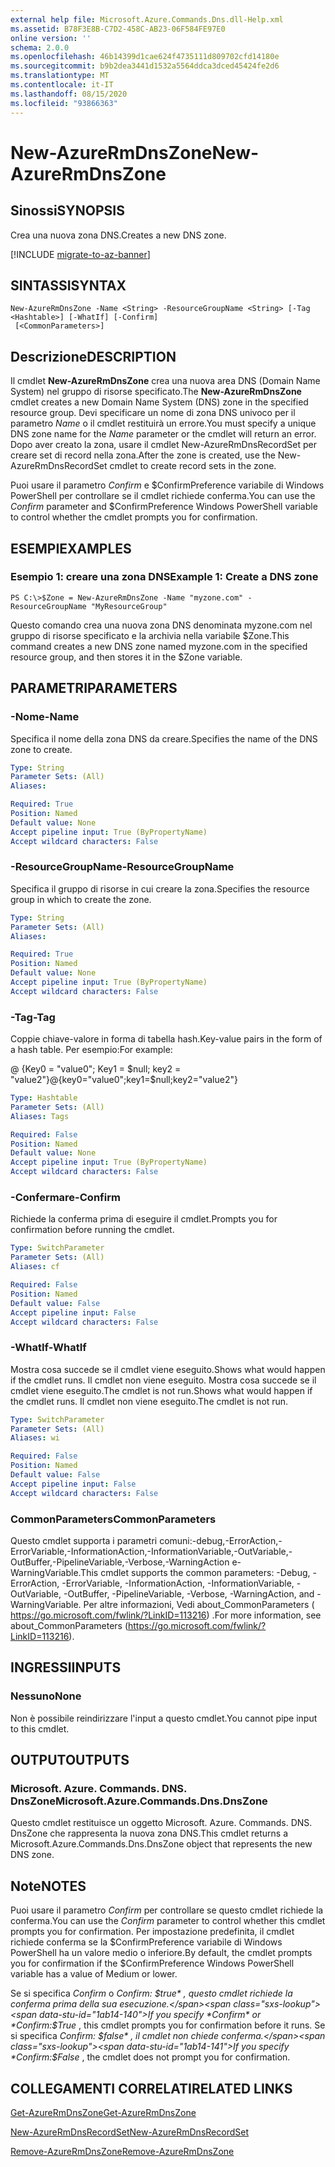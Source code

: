 ```yaml
---
external help file: Microsoft.Azure.Commands.Dns.dll-Help.xml
ms.assetid: B78F3E8B-C7D2-458C-AB23-06F584FE97E0
online version: ''
schema: 2.0.0
ms.openlocfilehash: 46b14399d1cae624f4735111d809702cfd14180e
ms.sourcegitcommit: b9b2dea3441d1532a5564ddca3dced45424fe2d6
ms.translationtype: MT
ms.contentlocale: it-IT
ms.lasthandoff: 08/15/2020
ms.locfileid: "93866363"
---
```

# <span data-ttu-id="1ab14-101">New-AzureRmDnsZone</span><span class="sxs-lookup"><span data-stu-id="1ab14-101">New-AzureRmDnsZone</span></span>

## <span data-ttu-id="1ab14-102">Sinossi</span><span class="sxs-lookup"><span data-stu-id="1ab14-102">SYNOPSIS</span></span>
<span data-ttu-id="1ab14-103">Crea una nuova zona DNS.</span><span class="sxs-lookup"><span data-stu-id="1ab14-103">Creates a new DNS zone.</span></span>

[!INCLUDE [migrate-to-az-banner](../../includes/migrate-to-az-banner.md)]

## <span data-ttu-id="1ab14-104">SINTASSI</span><span class="sxs-lookup"><span data-stu-id="1ab14-104">SYNTAX</span></span>

```
New-AzureRmDnsZone -Name <String> -ResourceGroupName <String> [-Tag <Hashtable>] [-WhatIf] [-Confirm]
 [<CommonParameters>]
```

## <span data-ttu-id="1ab14-105">Descrizione</span><span class="sxs-lookup"><span data-stu-id="1ab14-105">DESCRIPTION</span></span>
<span data-ttu-id="1ab14-106">Il cmdlet **New-AzureRmDnsZone** crea una nuova area DNS (Domain Name System) nel gruppo di risorse specificato.</span><span class="sxs-lookup"><span data-stu-id="1ab14-106">The **New-AzureRmDnsZone** cmdlet creates a new Domain Name System (DNS) zone in the specified resource group.</span></span> <span data-ttu-id="1ab14-107">Devi specificare un nome di zona DNS univoco per il parametro *Name* o il cmdlet restituirà un errore.</span><span class="sxs-lookup"><span data-stu-id="1ab14-107">You must specify a unique DNS zone name for the *Name* parameter or the cmdlet will return an error.</span></span> <span data-ttu-id="1ab14-108">Dopo aver creato la zona, usare il cmdlet New-AzureRmDnsRecordSet per creare set di record nella zona.</span><span class="sxs-lookup"><span data-stu-id="1ab14-108">After the zone is created, use the New-AzureRmDnsRecordSet cmdlet to create record sets in the zone.</span></span>

<span data-ttu-id="1ab14-109">Puoi usare il parametro *Confirm* e $ConfirmPreference variabile di Windows PowerShell per controllare se il cmdlet richiede conferma.</span><span class="sxs-lookup"><span data-stu-id="1ab14-109">You can use the *Confirm* parameter and $ConfirmPreference Windows PowerShell variable to control whether the cmdlet prompts you for confirmation.</span></span>

## <span data-ttu-id="1ab14-110">ESEMPI</span><span class="sxs-lookup"><span data-stu-id="1ab14-110">EXAMPLES</span></span>

### <span data-ttu-id="1ab14-111">Esempio 1: creare una zona DNS</span><span class="sxs-lookup"><span data-stu-id="1ab14-111">Example 1: Create a DNS zone</span></span>
```
PS C:\>$Zone = New-AzureRmDnsZone -Name "myzone.com" -ResourceGroupName "MyResourceGroup"
```

<span data-ttu-id="1ab14-112">Questo comando crea una nuova zona DNS denominata myzone.com nel gruppo di risorse specificato e la archivia nella variabile $Zone.</span><span class="sxs-lookup"><span data-stu-id="1ab14-112">This command creates a new DNS zone named myzone.com in the specified resource group, and then stores it in the $Zone variable.</span></span>

## <span data-ttu-id="1ab14-113">PARAMETRI</span><span class="sxs-lookup"><span data-stu-id="1ab14-113">PARAMETERS</span></span>

### <span data-ttu-id="1ab14-114">-Nome</span><span class="sxs-lookup"><span data-stu-id="1ab14-114">-Name</span></span>
<span data-ttu-id="1ab14-115">Specifica il nome della zona DNS da creare.</span><span class="sxs-lookup"><span data-stu-id="1ab14-115">Specifies the name of the DNS zone to create.</span></span>

```yaml
Type: String
Parameter Sets: (All)
Aliases:

Required: True
Position: Named
Default value: None
Accept pipeline input: True (ByPropertyName)
Accept wildcard characters: False
```

### <span data-ttu-id="1ab14-116">-ResourceGroupName</span><span class="sxs-lookup"><span data-stu-id="1ab14-116">-ResourceGroupName</span></span>
<span data-ttu-id="1ab14-117">Specifica il gruppo di risorse in cui creare la zona.</span><span class="sxs-lookup"><span data-stu-id="1ab14-117">Specifies the resource group in which to create the zone.</span></span>

```yaml
Type: String
Parameter Sets: (All)
Aliases:

Required: True
Position: Named
Default value: None
Accept pipeline input: True (ByPropertyName)
Accept wildcard characters: False
```

### <span data-ttu-id="1ab14-118">-Tag</span><span class="sxs-lookup"><span data-stu-id="1ab14-118">-Tag</span></span>
<span data-ttu-id="1ab14-119">Coppie chiave-valore in forma di tabella hash.</span><span class="sxs-lookup"><span data-stu-id="1ab14-119">Key-value pairs in the form of a hash table.</span></span> <span data-ttu-id="1ab14-120">Per esempio:</span><span class="sxs-lookup"><span data-stu-id="1ab14-120">For example:</span></span>

<span data-ttu-id="1ab14-121">@ {Key0 = "value0"; Key1 = $null; key2 = "value2"}</span><span class="sxs-lookup"><span data-stu-id="1ab14-121">@{key0="value0";key1=$null;key2="value2"}</span></span>

```yaml
Type: Hashtable
Parameter Sets: (All)
Aliases: Tags

Required: False
Position: Named
Default value: None
Accept pipeline input: True (ByPropertyName)
Accept wildcard characters: False
```

### <span data-ttu-id="1ab14-122">-Confermare</span><span class="sxs-lookup"><span data-stu-id="1ab14-122">-Confirm</span></span>
<span data-ttu-id="1ab14-123">Richiede la conferma prima di eseguire il cmdlet.</span><span class="sxs-lookup"><span data-stu-id="1ab14-123">Prompts you for confirmation before running the cmdlet.</span></span>

```yaml
Type: SwitchParameter
Parameter Sets: (All)
Aliases: cf

Required: False
Position: Named
Default value: False
Accept pipeline input: False
Accept wildcard characters: False
```

### <span data-ttu-id="1ab14-124">-WhatIf</span><span class="sxs-lookup"><span data-stu-id="1ab14-124">-WhatIf</span></span>
<span data-ttu-id="1ab14-125">Mostra cosa succede se il cmdlet viene eseguito.</span><span class="sxs-lookup"><span data-stu-id="1ab14-125">Shows what would happen if the cmdlet runs.</span></span> <span data-ttu-id="1ab14-126">Il cmdlet non viene eseguito. Mostra cosa succede se il cmdlet viene eseguito.</span><span class="sxs-lookup"><span data-stu-id="1ab14-126">The cmdlet is not run.Shows what would happen if the cmdlet runs.</span></span> <span data-ttu-id="1ab14-127">Il cmdlet non viene eseguito.</span><span class="sxs-lookup"><span data-stu-id="1ab14-127">The cmdlet is not run.</span></span>

```yaml
Type: SwitchParameter
Parameter Sets: (All)
Aliases: wi

Required: False
Position: Named
Default value: False
Accept pipeline input: False
Accept wildcard characters: False
```

### <span data-ttu-id="1ab14-128">CommonParameters</span><span class="sxs-lookup"><span data-stu-id="1ab14-128">CommonParameters</span></span>
<span data-ttu-id="1ab14-129">Questo cmdlet supporta i parametri comuni:-debug,-ErrorAction,-ErrorVariable,-InformationAction,-InformationVariable,-OutVariable,-OutBuffer,-PipelineVariable,-Verbose,-WarningAction e-WarningVariable.</span><span class="sxs-lookup"><span data-stu-id="1ab14-129">This cmdlet supports the common parameters: -Debug, -ErrorAction, -ErrorVariable, -InformationAction, -InformationVariable, -OutVariable, -OutBuffer, -PipelineVariable, -Verbose, -WarningAction, and -WarningVariable.</span></span> <span data-ttu-id="1ab14-130">Per altre informazioni, Vedi about_CommonParameters ( https://go.microsoft.com/fwlink/?LinkID=113216) .</span><span class="sxs-lookup"><span data-stu-id="1ab14-130">For more information, see about_CommonParameters (https://go.microsoft.com/fwlink/?LinkID=113216).</span></span>

## <span data-ttu-id="1ab14-131">INGRESSI</span><span class="sxs-lookup"><span data-stu-id="1ab14-131">INPUTS</span></span>

### <span data-ttu-id="1ab14-132">Nessuno</span><span class="sxs-lookup"><span data-stu-id="1ab14-132">None</span></span>

<span data-ttu-id="1ab14-133">Non è possibile reindirizzare l'input a questo cmdlet.</span><span class="sxs-lookup"><span data-stu-id="1ab14-133">You cannot pipe input to this cmdlet.</span></span>

## <span data-ttu-id="1ab14-134">OUTPUT</span><span class="sxs-lookup"><span data-stu-id="1ab14-134">OUTPUTS</span></span>

### <span data-ttu-id="1ab14-135">Microsoft. Azure. Commands. DNS. DnsZone</span><span class="sxs-lookup"><span data-stu-id="1ab14-135">Microsoft.Azure.Commands.Dns.DnsZone</span></span>

<span data-ttu-id="1ab14-136">Questo cmdlet restituisce un oggetto Microsoft. Azure. Commands. DNS. DnsZone che rappresenta la nuova zona DNS.</span><span class="sxs-lookup"><span data-stu-id="1ab14-136">This cmdlet returns a Microsoft.Azure.Commands.Dns.DnsZone object that represents the new DNS zone.</span></span>

## <span data-ttu-id="1ab14-137">Note</span><span class="sxs-lookup"><span data-stu-id="1ab14-137">NOTES</span></span>
<span data-ttu-id="1ab14-138">Puoi usare il parametro *Confirm* per controllare se questo cmdlet richiede la conferma.</span><span class="sxs-lookup"><span data-stu-id="1ab14-138">You can use the *Confirm* parameter to control whether this cmdlet prompts you for confirmation.</span></span>
<span data-ttu-id="1ab14-139">Per impostazione predefinita, il cmdlet richiede conferma se la $ConfirmPreference variabile di Windows PowerShell ha un valore medio o inferiore.</span><span class="sxs-lookup"><span data-stu-id="1ab14-139">By default, the cmdlet prompts you for confirmation if the $ConfirmPreference Windows PowerShell variable has a value of Medium or lower.</span></span>

<span data-ttu-id="1ab14-140">Se si specifica *Confirm* o *Confirm: $true* , questo cmdlet richiede la conferma prima della sua esecuzione.</span><span class="sxs-lookup"><span data-stu-id="1ab14-140">If you specify *Confirm* or *Confirm:$True* , this cmdlet prompts you for confirmation before it runs.</span></span>
<span data-ttu-id="1ab14-141">Se si specifica *Confirm: $false* , il cmdlet non chiede conferma.</span><span class="sxs-lookup"><span data-stu-id="1ab14-141">If you specify *Confirm:$False* , the cmdlet does not prompt you for confirmation.</span></span>

## <span data-ttu-id="1ab14-142">COLLEGAMENTI CORRELATI</span><span class="sxs-lookup"><span data-stu-id="1ab14-142">RELATED LINKS</span></span>

[<span data-ttu-id="1ab14-143">Get-AzureRmDnsZone</span><span class="sxs-lookup"><span data-stu-id="1ab14-143">Get-AzureRmDnsZone</span></span>](./Get-AzureRmDnsZone.md)

[<span data-ttu-id="1ab14-144">New-AzureRmDnsRecordSet</span><span class="sxs-lookup"><span data-stu-id="1ab14-144">New-AzureRmDnsRecordSet</span></span>](./New-AzureRmDnsRecordSet.md)

[<span data-ttu-id="1ab14-145">Remove-AzureRmDnsZone</span><span class="sxs-lookup"><span data-stu-id="1ab14-145">Remove-AzureRmDnsZone</span></span>](./Remove-AzureRmDnsZone.md)
